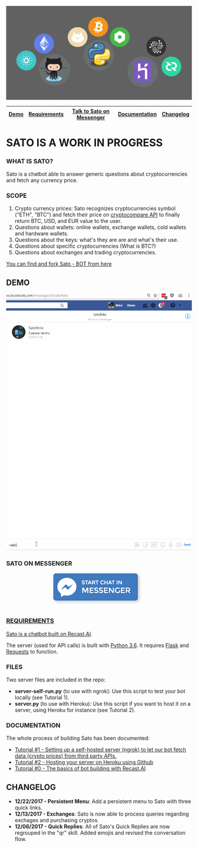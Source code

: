 <p align="center">
  <img src="assets/sato-top-wide.png" />
</p>

| [Demo](#demo) | [Requirements](#requirements) | [Talk to Sato on Messenger](#sato-on-messenger) | [Documentation](#documentation) | [Changelog](#changelog) |
|---|---|---|---|---|

# SATO IS A WORK IN PROGRESS

### WHAT IS SATO?

Sato is a chatbot able to answer generic questions about cryptocurrencies and fetch any currency price.

### SCOPE

1.  Crypto currency prices: Sato recognizes cryptocurrencies symbol ("ETH", "BTC") and fetch their price on [cryptocompare API](https://www.cryptocompare.com/api/) to finally return BTC, USD, and EUR value to the user.
2.  Questions about wallets: online wallets, exchange wallets, cold wallets and hardware wallets.
3.  Questions about the keys: what's they are are and what's their use.
4.  Questions about specific cryptocurrencies (What is BTC?)
5.  Questions about exchanges and trading cryptocurrencies.


[You can find and fork Sato - BOT from here](https://recast.ai/ahirice/sato-cryptobot/train/?utm_source=github&utm_medium=referral&utm_campaign=sato)

## DEMO
<p align="center">
  <img src="assets/satodemo.gif" />
</p>

### SATO ON MESSENGER

<p align="center">
<a href="https://www.messenger.com/t/satofolio" target="_blank">
<img border="0" alt="MessengerButton" src="assets/messenger.png">
</p>

### REQUIREMENTS

Sato is a chatbot built on [Recast.AI](https://recast.ai/?utm_source=brice&utm_medium=specialprincessjustine&utm_campaign=sato). 

The server (used for API calls) is built with [Python 3.6](https://www.python.org/). It requires [Flask](http://flask.pocoo.org/) and [Requests](http://docs.python-requests.org/en/master/) to function.

### FILES

Two server files are included in the repo:

-   **server-self-run.py** (to use with ngrok): Use this script to test your bot locally (see Tutorial 1).
-   **server.py** (to use with Heroku): Use this script if you want to host it on a server, using Heroku for instance (see Tutorial 2).

### DOCUMENTATION

The whole process of building Sato has been documented:

- [Tutorial #1 - Setting up a self-hosted server (ngrok) to let our bot fetch data (crypto prices) from third party APIs.](https://recast.ai/blog/python-cryptobot/)
- [Tutorial #2 - Hosting your server on Heroku using Github](https://recast.ai/blog/github-repo-heroku/)
- [Tutorial #0 - The basics of bot building with Recast.AI](https://recast.ai/blog/build-your-first-bot-with-recast-ai/)

## CHANGELOG
- **12/22/2017 - Persistent Menu**: Add a persistent menu to Sato with three quick links.
- **12/13/2017 - Exchanges**: Sato is now able to process queries regarding exchages and purchasing cryptos.
- **12/06/2017 - Quick Replies**: All of Sato's Quick Replies are now regrouped in the "qr" skill. Added emojis and revised the conversation flow.
